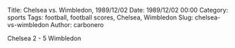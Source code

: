 Title: Chelsea vs. Wimbledon, 1989/12/02
Date: 1989/12/02 00:00
Category: sports
Tags: football, football scores, Chelsea, Wimbledon
Slug: chelsea-vs-wimbledon
Author: carbonero


Chelsea 2 - 5 Wimbledon
